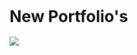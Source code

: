 # New Portfolio's
<img src="https://raw.githubusercontent.com/elvirafimansyah/asasas/master/portfolio.png?token=AS67EIVKJ5AIW2OOSBUZSLDA4GNL2">
